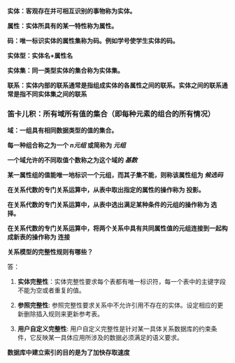 **实体：客观存在并可相互识别的事物称为实体。**

**属性：实体所具有的某一特性称为属性。**

**码：唯一标识实体的属性集称为码。例如学号使学生实体的码。**

**实体型：实体名+属性名**

**实体集：同一类型实体的集合称为实体集。**

**联系：实体内部的联系通常是指组成实体的各属性之间的联系。实体之间的联系通常是指不同实体集之间的联系**



### **笛卡儿积：所有域所有值的集合（即每种元素的组合的所有情况）**

**域：一组具有相同数据类型的值的集合。**

**每一种组合称之为一个  *n元组*  或简称为  *元组***

**一个域允许的不同取值个数称之为这个域的  *基数***



**某一属性组的值能唯一地标识一个元组，而其子集不能，则称该属性组为   *候选码***



**在关系代数的专门关系运算中，从表中取出指定的属性的操作称为  投影。**

**在关系代数的专门关系运算中，从表中选出满足某种条件的元组的操作称为   选择。**

**在关系代数的专门关系运算中，将两个关系中具有共同属性值的元组连接到一起构成新表的操作称为   连接**

**关系模型的完整性规则有哪些？**

答：

1. **实体完整性**：实体完整性要求每个表都有唯一标识符，每一个表中的主键字段不能为空或者重复的值。

2. **参照完整性**: 参照完整性要求关系中不允许引用不存在的实体。设定相应的更新删除插入规则来更新参考表。

3. **用户自定义完整性**: 用户自定义完整性是针对某一具体关系数据库的约束条件，它反映某一具体应用所涉及的数据必须满足的语义要求。

**数据库中建立索引的目的是为了加快存取速度**